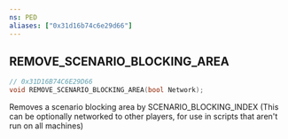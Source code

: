```yaml
---
ns: PED
aliases: ["0x31d16b74c6e29d66"]
---
```

## REMOVE_SCENARIO_BLOCKING_AREA

```c
// 0x31D16B74C6E29D66
void REMOVE_SCENARIO_BLOCKING_AREA(bool Network);
```

Removes a scenario blocking area by SCENARIO_BLOCKING_INDEX (This can be optionally networked to other players, for use in scripts that aren't run on all machines)

